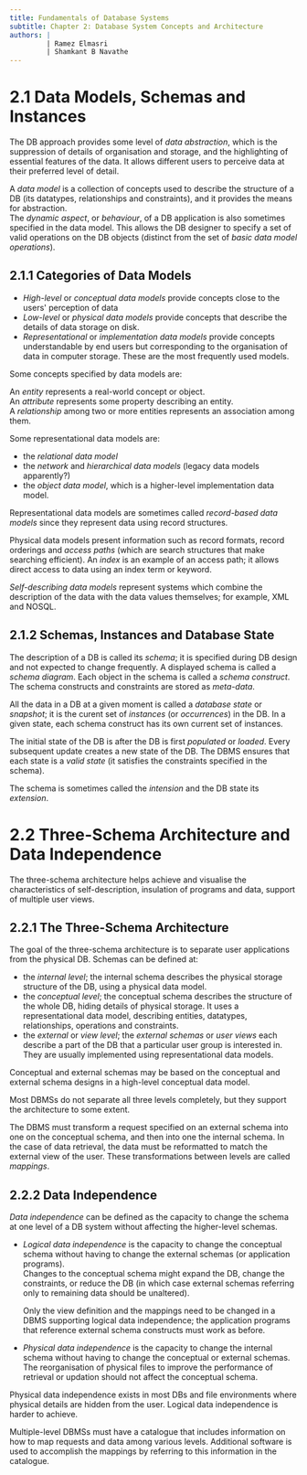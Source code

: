 ```yaml
---
title: Fundamentals of Database Systems
subtitle: Chapter 2: Database System Concepts and Architecture
authors: |
         | Ramez Elmasri
         | Shamkant B Navathe
---
```


# 2.1 Data Models, Schemas and Instances
The DB approach provides some level of *data abstraction*, which is the suppression of details of organisation and storage, and the highlighting of essential features of the data. It allows different users to perceive data at their preferred level of detail.  

A *data model* is a collection of concepts used to describe the structure of a DB (its datatypes, relationships and constraints), and it provides the means for abstraction.  
The *dynamic aspect*, or *behaviour*, of a DB application is also sometimes specified in the data model. This allows the DB designer to specify a set of valid operations on the DB objects (distinct from the set of *basic data model operations*).  

## 2.1.1 Categories of Data Models
* *High-level* or *conceptual data models* provide concepts close to the users' perception of data
* *Low-level* or *physical data models* provide concepts that describe the details of data storage on disk.
* *Representational* or *implementation data models* provide concepts understandable by end users but corresponding to the organisation of data in computer storage. These are the most frequently used models.

Some concepts specified by data models are:

An *entity* represents a real-world concept or object.  
An *attribute* represents some property describing an entity.  
A *relationship* among two or more entities represents an association among them.  

Some representational data models are:

* the *relational data model*
* the *network* and *hierarchical data models* (legacy data models apparently?)
* the *object data model*, which is a higher-level implementation data model.

Representational data models are sometimes called *record-based data models* since they represent data using record structures.  

Physical data models present information such as record formats, record orderings and *access paths* (which are search structures that make searching efficient). An *index* is an example of an access path; it allows direct access to data using an index term or keyword.  

*Self-describing data models* represent systems which combine the description of the data with the data values themselves; for example, XML and NOSQL.

## 2.1.2 Schemas, Instances and Database State
The description of a DB is called its *schema*; it is specified during DB design and not expected to change frequently. A displayed schema is called a *schema diagram*. Each object in the schema is called a *schema construct*. The schema constructs and constraints are stored as *meta-data*.  

All the data in a DB at a given moment is called a *database state* or *snapshot*; it is the curent set of *instances* (or *occurrences*) in the DB. In a given state, each schema construct has its own current set of instances.  

The initial state of the DB is after the DB is first *populated* or *loaded*. Every subsequent update creates a new state of the DB. The DBMS ensures that each state is a *valid state* (it satisfies the constraints specified in the schema).  

The schema is sometimes called the *intension* and the DB state its *extension*.

# 2.2 Three-Schema Architecture and Data Independence
The three-schema architecture helps achieve and visualise the characteristics of self-description, insulation of programs and data, support of multiple user views.

## 2.2.1 The Three-Schema Architecture
The goal of the three-schema architecture is to separate user applications from the physical DB. Schemas can be defined at:

* the *internal level*; the internal schema describes the physical storage structure of the DB, using a physical data model.
* the *conceptual level*; the conceptual schema describes the structure of the whole DB, hiding details of physical storage. It uses a representational data model, describing entities, datatypes, relationships, operations and constraints.
* the *external* or *view level*; the *external schemas* or *user views* each describe a part of the DB that a particular user group is interested in. They are usually implemented using representational data models.

Conceptual and external schemas may be based on the conceptual and external schema designs in a high-level conceptual data model.  

Most DBMSs do not separate all three levels completely, but they support the architecture to some extent.  

The DBMS must transform a request specified on an external schema into one on the conceptual schema, and then into one the internal schema. In the case of data retrieval, the data must be reformatted to match the external view of the user. These transformations between levels are called *mappings*.

## 2.2.2 Data Independence
*Data independence* can be defined as the capacity to change the schema at one level of a DB system without affecting the higher-level schemas.

* *Logical data independence* is the capacity to change the conceptual schema without having to change the external schemas (or application programs).  
    Changes to the conceptual schema might expand the DB, change the constraints, or reduce the DB (in which case external schemas referring only to remaining data should be unaltered).  

    Only the view definition and the mappings need to be changed in a DBMS supporting logical data independence; the application programs that reference external schema constructs must work as before.

* *Physical data independence* is the capacity to change the internal schema without having to change the conceptual or external schemas. The reorganisation of physical files to improve the performance of retrieval or updation should not affect the conceptual schema.  

Physical data independence exists in most DBs and file environments where physical details are hidden from the user. Logical data independence is harder to achieve.  

Multiple-level DBMSs must have a catalogue that includes information on how to map requests and data among various levels. Additional software is used to accomplish the mappings by referring to this information in the catalogue.
